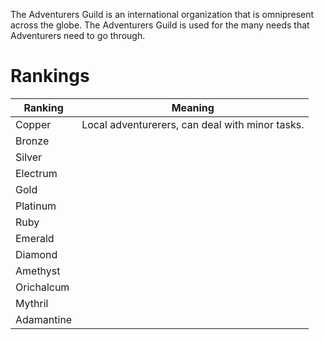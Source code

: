 The Adventurers Guild is an international organization that is omnipresent across the globe. The Adventurers Guild is used for the many needs that Adventurers need to go through.

# Rankings
| Ranking    | Meaning                                             |
| ---------- | --------------------------------------------------- |
| Copper     | Local adventurerers, can deal with minor tasks. |
| Bronze     |                                                     |
| Silver     |                                                     |
| Electrum   |                                                     |
| Gold       |                                                     |
| Platinum   |                                                     |
| Ruby       |                                                     |
| Emerald    |                                                     |
| Diamond    |                                                     |
| Amethyst   |                                                     |
| Orichalcum |                                                     |
| Mythril    |                                                     |
| Adamantine |                                                     |
